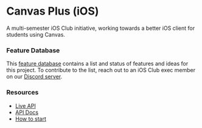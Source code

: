 # Canvas Plus (iOS)
A multi-semester iOS Club initiative, working towards a better iOS client for students using Canvas.

### Feature Database

This [feature database](https://gt-ios-club.notion.site/d2d21e2e80f3417d8528553f11a352c6?v=0b027440f1f440a3a221de8c108bf13e&pvs=4) contains a list and status of features and ideas for this project. To contribute to the list, reach out to an iOS Club exec member on our [Discord server](https://discord.gg/Kbs7zhSPex).

### Resources
- [Live API](https://gatech.instructure.com/doc/api/live#!/access_tokens.json)
- [API Docs](https://canvas.instructure.com/doc/api/assignments.html)
- [How to start](https://community.canvaslms.com/t5/Canvas-Developers-Group/Canvas-APIs-Getting-started-the-practical-ins-and-outs-gotchas/ba-p/263685)
